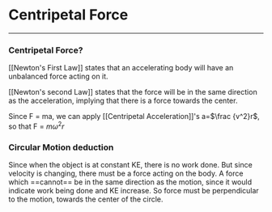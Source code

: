 # Centripetal Force
---
### Centripetal Force?
[[Newton's First Law]] states that an accelerating body will have an unbalanced force acting on it.

[[Newton's second Law]] states that the force will be in the same direction as the acceleration, implying that there is a force towards the center.

Since F = ma, we can apply [[Centripetal Acceleration]]'s a=$\frac {v^2}r$, so that F = $mω^2r$

### Circular Motion deduction
Since when the object is at constant KE, there is no work done. But since velocity is changing, there must be a force acting on the body. A force which ==cannot== be in the same direction as the motion, since it would indicate work being done and KE increase. So force must be perpendicular to the motion, towards the center of the circle.